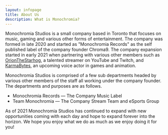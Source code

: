 ```yaml
---
layout: infopage
title: About Us
description: What is Monochromia?
---
```

Monochromia Studios is a small company based in Toronto that focuses on music, gaming and
various other forms of entertainment. The company was formed in late 2020 and started as
"Monochromia Records" as the self published label of the company founder Chroma9. The company
expansion started in early 2021 when partnering with various other members such as 
[OrionTheStarhog](https://youtube.com/OrionTheStarhog), a talented streamer on YouTube and Twitch,
and [KarmaBytes](), an upcoming voice actor in games and animation.

Monochromia Studios is comprised of a few sub departments headed by various other members of
the staff all working under the company founder. The departments and purposes are as follows.
- Monochromia Records — The Company Music Label
- Team Monochromia — The Company Stream Team and eSports Group

As of 2021 Monochromia Studios has continued to expand with new opportunities coming with each
day and hope to expand forever into the horizon. We hope you enjoy what we do as much as we
enjoy doing it for you!